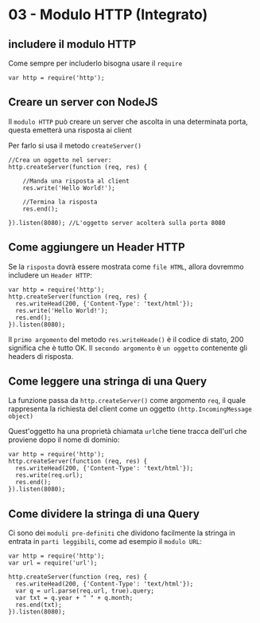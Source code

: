 # 03 - Modulo HTTP (Integrato)

## includere il modulo HTTP

Come sempre per includerlo bisogna usare il `require`

```
var http = require('http');
```

## Creare un server con NodeJS

Il `modulo HTTP` può creare un server che ascolta in una determinata porta,
    questa emetterà una risposta ai client

Per farlo si usa il metodo `createServer()`

```
//Crea un oggetto nel server:
http.createServer(function (req, res) {

    //Manda una risposta al client
    res.write('Hello World!'); 

    //Termina la risposta
    res.end(); 

}).listen(8080); //L'oggetto server acolterà sulla porta 8080
```

## Come aggiungere un Header HTTP

Se la `risposta` dovrà essere mostrata come `file HTML`, allora dovremmo includere un `Header HTTP`:

```
var http = require('http');
http.createServer(function (req, res) {
  res.writeHead(200, {'Content-Type': 'text/html'});
  res.write('Hello World!');
  res.end();
}).listen(8080);
```

Il `primo argomento` del metodo `res.writeHeade()` è il codice di stato, 200 significa che è tutto OK.
Il `secondo argomento` è `un oggetto` contenente gli headers di risposta.


## Come leggere una stringa di una Query

La funzione passa da `http.createServer()` come argomento `req`,
    il quale rappresenta la richiesta del client come un oggetto `(http.IncomingMessage object)`

Quest'oggetto ha una proprietà chiamata `url`che tiene tracca dell'url che proviene
    dopo il nome di dominio:

```
var http = require('http');
http.createServer(function (req, res) {
  res.writeHead(200, {'Content-Type': 'text/html'});
  res.write(req.url);
  res.end();
}).listen(8080);
```

## Come dividere la stringa di una Query

Ci sono dei `moduli pre-definiti` che dividono facilmente la stringa in entrata in `parti leggibili`,
    come ad esempio il `modulo URL`:

```
var http = require('http');
var url = require('url');

http.createServer(function (req, res) {
  res.writeHead(200, {'Content-Type': 'text/html'});
  var q = url.parse(req.url, true).query;
  var txt = q.year + " " + q.month;
  res.end(txt);
}).listen(8080);
```